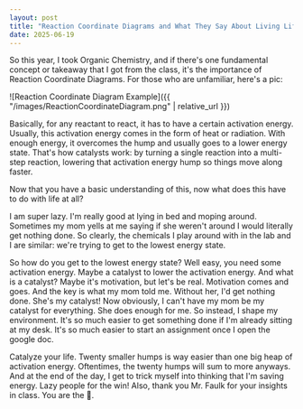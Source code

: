 ```yaml
---
layout: post
title: "Reaction Coordinate Diagrams and What They Say About Living Life"
date: 2025-06-19
---
```


So this year, I took Organic Chemistry, and if there's one fundamental concept or takeaway that I got from the class, it's the importance of Reaction Coordinate Diagrams. For those who are unfamiliar, here's a pic:

![Reaction Coordinate Diagram Example]({{ "/images/ReactionCoordinateDiagram.png" | relative_url }})

Basically, for any reactant to react, it has to have a certain activation energy. Usually, this activation energy comes in the form of heat or radiation. With enough energy, it overcomes the hump and usually goes to a lower energy state. That's how catalysts work: by turning a single reaction into a multi-step reaction, lowering that activation energy hump so things move along faster.

Now that you have a basic understanding of this, now what does this have to do with life at all?

I am super lazy. I'm really good at lying in bed and moping around. Sometimes my mom yells at me saying if she weren't around I would literally get nothing done. So clearly, the chemicals I play around with in the lab and I are similar: we're trying to get to the lowest energy state. 

So how do you get to the lowest energy state? Well easy, you need some activation energy. Maybe a catalyst to lower the activation energy. And what is a catalyst? Maybe it's motivation, but let's be real. Motivation comes and goes. And the key is what my mom told me. Without her, I'd get nothing done. She's my catalyst! Now obviously, I can't have my mom be my catalyst for everything. She does enough for me. So instead, I shape my environment. It's so much easier to get something done if I'm already sitting at my desk. It's so much easier to start an assignment once I open the google doc. 

Catalyze your life. Twenty smaller humps is way easier than one big heap of activation energy. Oftentimes, the twenty humps will sum to more anyways. And at the end of the day, I get to trick myself into thinking that I'm saving energy. Lazy people for the win! Also, thank you Mr. Faulk for your insights in class. You are the 🐐.